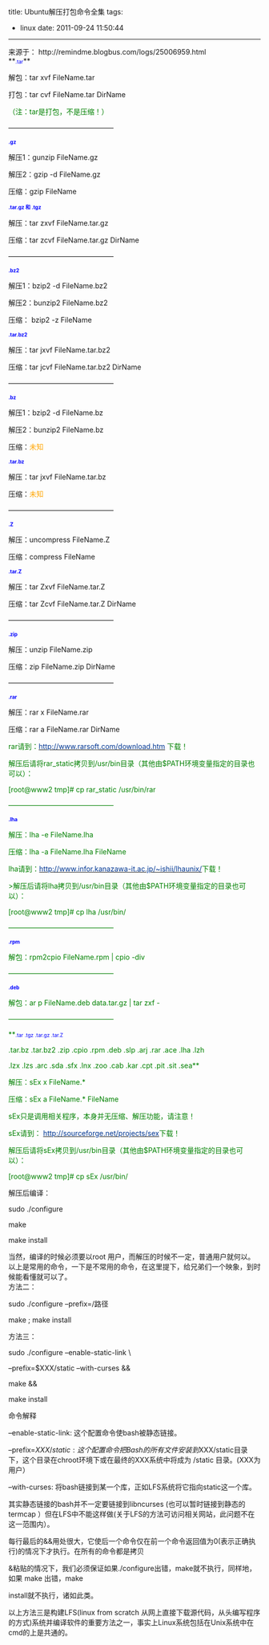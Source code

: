 title: Ubuntu解压打包命令全集
tags:
  - linux
date: 2011-09-24 11:50:44
---

<div>来源于： http://remindme.blogbus.com/logs/25006959.html</div>
<div></div>
<div>**<span style="font-size: x-small;"><span style="color: #0000ff;">.tar</span></span>**</p>

解包：tar xvf FileName.tar

打包：tar cvf FileName.tar DirName

<span style="color: #008000;">（注：tar是打包，不是压缩！）</span>

&#8212;&#8212;&#8212;&#8212;&#8212;&#8212;&#8212;&#8212;&#8212;&#8212;&#8212;&#8212;&#8212;&#8212;&#8212;

**<span style="font-size: x-small;"><span style="color: #0000ff;">.gz</span></span>**

解压1：gunzip FileName.gz

解压2：gzip -d FileName.gz

压缩：gzip FileName

**<span style="font-size: x-small;"><span style="color: #0000ff;">.tar.gz 和 .tgz</span></span>**

解压：tar zxvf FileName.tar.gz

压缩：tar zcvf FileName.tar.gz DirName

&#8212;&#8212;&#8212;&#8212;&#8212;&#8212;&#8212;&#8212;&#8212;&#8212;&#8212;&#8212;&#8212;&#8212;&#8212;

**<span style="font-size: x-small;"><span style="color: #0000ff;">.bz2</span></span>**

解压1：bzip2 -d FileName.bz2

解压2：bunzip2 FileName.bz2

压缩： bzip2 -z FileName

**<span style="font-size: x-small;"><span style="color: #0000ff;">.tar.bz2</span></span>**

解压：tar jxvf FileName.tar.bz2

压缩：tar jcvf FileName.tar.bz2 DirName

&#8212;&#8212;&#8212;&#8212;&#8212;&#8212;&#8212;&#8212;&#8212;&#8212;&#8212;&#8212;&#8212;&#8212;&#8212;

**<span style="font-size: x-small;"><span style="color: #0000ff;">.bz</span></span>**

解压1：bzip2 -d FileName.bz

解压2：bunzip2 FileName.bz

压缩：<span style="color: #ffa500;">未知</span>

**<span style="font-size: x-small;"><span style="color: #0000ff;">.tar.bz</span></span>**

解压：tar jxvf FileName.tar.bz

压缩：<span style="color: #ffa500;">未知</span>

&#8212;&#8212;&#8212;&#8212;&#8212;&#8212;&#8212;&#8212;&#8212;&#8212;&#8212;&#8212;&#8212;&#8212;&#8212;

**<span style="font-size: x-small;"><span style="color: #0000ff;">.Z</span></span>**

解压：uncompress FileName.Z

压缩：compress FileName

**<span style="font-size: x-small;"><span style="color: #0000ff;">.tar.Z</span></span>**

解压：tar Zxvf FileName.tar.Z

压缩：tar Zcvf FileName.tar.Z DirName

&#8212;&#8212;&#8212;&#8212;&#8212;&#8212;&#8212;&#8212;&#8212;&#8212;&#8212;&#8212;&#8212;&#8212;&#8212;

**<span style="font-size: x-small;"><span style="color: #0000ff;">.zip</span></span>**

解压：unzip FileName.zip

压缩：zip FileName.zip DirName

&#8212;&#8212;&#8212;&#8212;&#8212;&#8212;&#8212;&#8212;&#8212;&#8212;&#8212;&#8212;&#8212;&#8212;&#8212;

**<span style="font-size: x-small;"><span style="color: #0000ff;">.rar</span></span>**

解压：rar x FileName.rar

压缩：rar a FileName.rar DirName

<span style="color: #008000;">

rar请到：[<span style="color: #003793;">http://www.rarsoft.com/download.htm</span>](http://www.rarsoft.com/download.htm) 下载！

解压后请将rar_static拷贝到/usr/bin目录（其他由$PATH环境变量指定的目录也可以）：

[root@www2 tmp]# cp rar_static /usr/bin/rar</span>

&#8212;&#8212;&#8212;&#8212;&#8212;&#8212;&#8212;&#8212;&#8212;&#8212;&#8212;&#8212;&#8212;&#8212;&#8212;

**<span style="font-size: x-small;"><span style="color: #0000ff;">.lha</span></span>**

解压：lha -e FileName.lha

压缩：lha -a FileName.lha FileName

<span style="color: #008000;">

lha请到：[<span style="color: #003793;">http://www.infor.kanazawa-it.ac.jp/~ishii/lhaunix/</span>](http://www.infor.kanazawa-it.ac.jp/%7Eishii/lhaunix/)下载！

&gt;解压后请将lha拷贝到/usr/bin目录（其他由$PATH环境变量指定的目录也可以）：

[root@www2 tmp]# cp lha /usr/bin/</span>

&#8212;&#8212;&#8212;&#8212;&#8212;&#8212;&#8212;&#8212;&#8212;&#8212;&#8212;&#8212;&#8212;&#8212;&#8212;

**<span style="font-size: x-small;"><span style="color: #0000ff;">.rpm</span></span>**

解包：rpm2cpio FileName.rpm | cpio -div

&#8212;&#8212;&#8212;&#8212;&#8212;&#8212;&#8212;&#8212;&#8212;&#8212;&#8212;&#8212;&#8212;&#8212;&#8212;

**<span style="font-size: x-small;"><span style="color: #0000ff;">.deb</span></span>**

解包：ar p FileName.deb data.tar.gz | tar zxf -

&#8212;&#8212;&#8212;&#8212;&#8212;&#8212;&#8212;&#8212;&#8212;&#8212;&#8212;&#8212;&#8212;&#8212;&#8212;

**<span style="font-size: x-small;"><span style="color: #0000ff;">.tar .tgz .tar.gz .tar.Z

.tar.bz .tar.bz2 .zip .cpio .rpm .deb .slp .arj .rar .ace .lha .lzh

.lzx .lzs .arc .sda .sfx .lnx .zoo .cab .kar .cpt .pit .sit .sea</span></span>**

解压：sEx x FileName.*

压缩：sEx a FileName.* FileName

<span style="color: #008000;">

sEx只是调用相关程序，本身并无压缩、解压功能，请注意！

sEx请到： [<span style="color: #003793;">http://sourceforge.net/projects/sex</span>](http://sourceforge.net/projects/sex)下载！

解压后请将sEx拷贝到/usr/bin目录（其他由$PATH环境变量指定的目录也可以）：

[root@www2 tmp]# cp sEx /usr/bin/</span></div>
<div></div>
<div>解压后编译：

sudo ./configure

make

make install
</div>
<div></div>
<div>当然，编译的时候必须要以root 用户，而解压的时候不一定，普通用户就何以。以上是常用的命令，一下是不常用的命令，在这里提下，给兄弟们一个映象，到时候能看懂就可以了。</div>
<div></div>
<div>方法二：</p>

sudo ./configure &#8211;prefix=/路径

make ; make install&nbsp;

方法三：

sudo ./configure &#8211;enable-static-link \

&#8211;prefix=$XXX/static &#8211;with-curses &amp;&amp;

make &amp;&amp;

make install

命令解释

&#8211;enable-static-link: 这个配置命令使bash被静态链接。

&#8211;prefix=$XXX/static:这个配置命令把Bash的所有文件安装到$XXX/static目录下，这个目录在chroot环境下或在最终的XXX系统中将成为 /static 目录。(XXX为用户）

&#8211;with-curses: 将bash链接到某一个库，正如LFS系统将它指向static这一个库。

其实静态链接的bash并不一定要链接到libncurses (也可以暂时链接到静态的termcap ）但在LFS中不能这样做(关于LFS的方法可访问相关网站，此问题不在这一范围内）。

每行最后的&amp;&amp;用处很大，它使后一个命令仅在前一个命令返回值为0(表示正确执行)的情况下才执行。在所有的命令都是拷贝

&amp;粘贴的情况下，我们必须保证如果./configure出错，make就不执行，同样地，如果 make 出错，make

install就不执行，诸如此类。

以上方法三是构建LFS(linux from scratch 从网上直接下载源代码，从头编写程序的方式)系统并编译软件的重要方法之一，事实上Linux系统包括在Unix系统中在cmd的上是共通的。

</div>